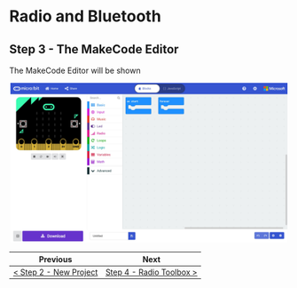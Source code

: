 # Radio and Bluetooth #

## Step 3 - The MakeCode Editor ##

The MakeCode Editor will be shown

<p align="center">
    <img src="images/3-makecode-editor.jpg" width="500px" >
</p>

| Previous | Next |
| -------- | ---- |
| [< Step 2 - New Project](2-new-project.md) | [Step 4 - Radio Toolbox >](4-radio-toolbox.md) |